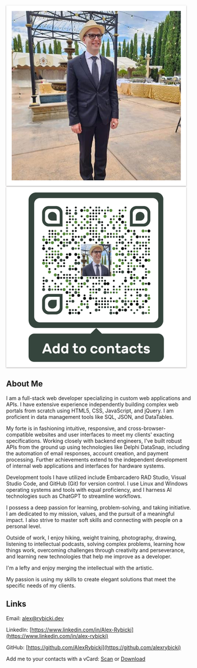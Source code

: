
<div class="scene scene--card">
  <div class="card">
    <div class="card__face card__face--front">
      <img
          src="assets/me.jpg"
          alt="Click me"
          title="Click me"
          style="  padding: 15px 15px 15px;  background-color: white;
                box-shadow: 0 1px 3px rgba(34, 25, 25, 0.4); 
                -moz-box-shadow: 0 1px 2px rgba(34,25,25,0.4); 
                -webkit-box-shadow: 0 1px 3px rgba(34, 25, 25, 0.4);">
    </div>
    <div class="card__face card__face--back">
      <img
        src="assets/Static-vCard460.png"
        alt="Scan to add to contacts"
        title="Scan to add to contacts"
        style="padding: 15px 15px 15px;  background-color: white;
                box-shadow: 0 1px 3px rgba(34, 25, 25, 0.4);
                -moz-box-shadow: 0 1px 2px rgba(34,25,25,0.4);
                -webkit-box-shadow: 0 1px 3px rgba(34, 25, 25, 0.4);">
    </div>
  </div>
</div>

## About Me

I am a full-stack web developer specializing in custom web applications and APIs. I have extensive experience independently building complex web portals from scratch using HTML5, CSS, JavaScript, and jQuery. I am proficient in data management tools like SQL, JSON, and DataTables.

My forte is in fashioning intuitive, responsive, and cross-browser-compatible websites and user interfaces to meet my clients' exacting specifications. Working closely with backend engineers, I've built robust APIs from the ground up using technologies like Delphi DataSnap, including the automation of email responses, account creation, and payment processing. Further achievements extend to the independent development of internal web applications and interfaces for hardware systems. 

Development tools I have utilized include Embarcadero RAD Studio, Visual Studio Code, and GitHub (Git) for version control. I use Linux and Windows operating systems and tools with equal proficiency, and I harness AI technologies such as ChatGPT to streamline workflows.

I possess a deep passion for learning, problem-solving, and taking initiative. I am dedicated to my mission, values, and the pursuit of a meaningful impact. I also strive to master soft skills and connecting with people on a personal level.

Outside of work, I enjoy hiking, weight training, photography, drawing, listening to intellectual podcasts, solving complex problems, learning how things work, overcoming challenges through creativity and perseverance, and learning new technologies that help me improve as a developer. 

I'm a lefty and enjoy merging the intellectual with the artistic.

My passion is using my skills to create elegant solutions that meet the specific needs of my clients.

## Links

Email: [alex@rybicki.dev](mailto:alex@rybicki.dev)

LinkedIn: [https://www.linkedin.com/in/Alex-Rybicki](https://www.linkedin.com/in/alex-rybicki)

GitHub: [https://github.com/AlexRybicki](https://github.com/alexrybicki)

Add me to your contacts with a vCard: [Scan](assets/alex-vcard.png) or [Download](assets/alex-vcard.vcf)
